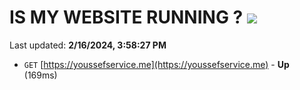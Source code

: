 # IS MY WEBSITE RUNNING ? [![](https://img.shields.io/static/v1?label=Sponsor&message=%E2%9D%A4&logo=GitHub&color=%23fe8e86)](https://github.com/sponsors/<username>)

Last updated: **2/16/2024, 3:58:27 PM**

- `GET` [https://youssefservice.me](https://youssefservice.me) - **Up** (169ms)
